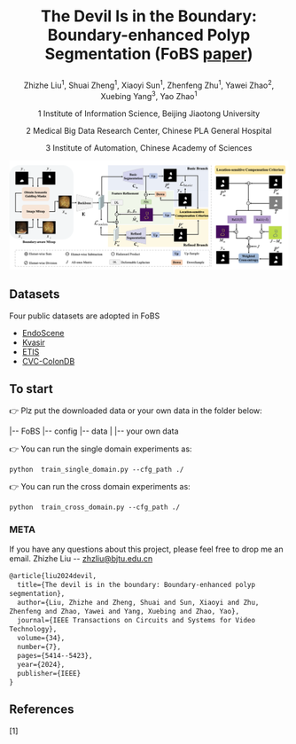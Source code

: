 # <p align="center">The Devil Is in the Boundary: Boundary-enhanced Polyp Segmentation (FoBS [paper](https://ieeexplore.ieee.org/abstract/document/10378660))</p>
<p align="center">Zhizhe Liu<sup>1</sup>, Shuai Zheng<sup>1</sup>, Xiaoyi Sun<sup>1</sup>, Zhenfeng Zhu<sup>1</sup>, Yawei Zhao<sup>2</sup>, Xuebing Yang<sup>3</sup>, Yao Zhao<sup>1</sup></p>
<p align="center">1 Institute of Information Science, Beijing Jiaotong University</p>
<p align="center">2 Medical Big Data Research Center, Chinese PLA General Hospital</p>
<p align="center">3 Institute of Automation, Chinese Academy of Sciences</p>

![image](./img/FoBS.png)

## Datasets
Four public datasets are adopted in FoBS


* [EndoScene](https://arxiv.org/abs/1612.00799)
* [Kvasir](https://arxiv.org/abs/1911.07069)
* [ETIS](https://link.springer.com/article/10.1007/s11548-013-0926-3)
* [CVC-ColonDB](https://ieeexplore.ieee.org/document/7294676)


## To start
👉 Plz put the downloaded data or your own data in the folder below:

|-- FoBS
    |-- config
    |-- data
    |   |-- your own data


👉 You can run the single domain experiments as:

```
python  train_single_domain.py --cfg_path ./
```

👉 You can run the cross domain experiments as:

```
python  train_cross_domain.py --cfg_path ./
```


### META
If you have any questions about this project, please feel free to drop me an email.
Zhizhe Liu -- zhzliu@bjtu.edu.cn
```
@article{liu2024devil,
  title={The devil is in the boundary: Boundary-enhanced polyp segmentation},
  author={Liu, Zhizhe and Zheng, Shuai and Sun, Xiaoyi and Zhu, Zhenfeng and Zhao, Yawei and Yang, Xuebing and Zhao, Yao},
  journal={IEEE Transactions on Circuits and Systems for Video Technology},
  volume={34},
  number={7},
  pages={5414--5423},
  year={2024},
  publisher={IEEE}
}
```


## References
[1]  
